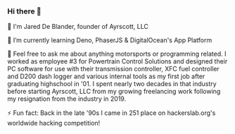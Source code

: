 ### Hi there 👋

🔭 I'm Jared De Blander, founder of Ayrscott, LLC 

🌱 I’m currently learning Deno, PhaserJS & DigitalOcean's App Platform

💬 Feel free to ask me about anything motorsports or programming related. I worked as employee #3 for Powertrain Control Solutions and designed their PC software for use with their transmission controller, XFC fuel controller and D200 dash logger and various internal tools as my first job after graduating highschool in '01.  I spent nearly two decades in that industry before starting Ayrscott, LLC from my growing freelancing work following my resignation from the industry in 2019.

⚡ Fun fact: Back in the late '90s I came in 251 place on hackerslab.org's worldwide hacking competition!

<!--
**jwd83/jwd83** is a ✨ _special_ ✨ repository because its `README.md` (this file) appears on your GitHub profile.

Here are some ideas to get you started:

- 🔭 I’m currently working on ...
- 🌱 I’m currently learning ...
- 👯 I’m looking to collaborate on ...
- 🤔 I’m looking for help with ...
- 💬 Ask me about ...
- 📫 How to reach me: ...
- 😄 Pronouns: ...
- ⚡ Fun fact: ...
-->
